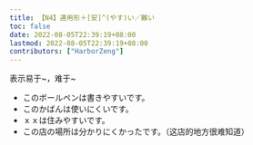 ```yaml
---
title: 【N4】連用形＋[安]^(やす)い／難い
toc: false
date: 2022-08-05T22:39:19+08:00
lastmod: 2022-08-05T22:39:19+08:00
contributors: ["HarborZeng"]
---
```


表示易于\~，难于\~

- このボールペンは書きやすいです。
- このかばんは使いにくいです。
- ｘｘは住みやすいです。
- この店の場所は分かりにくかったです。（这店的地方很难知道）

